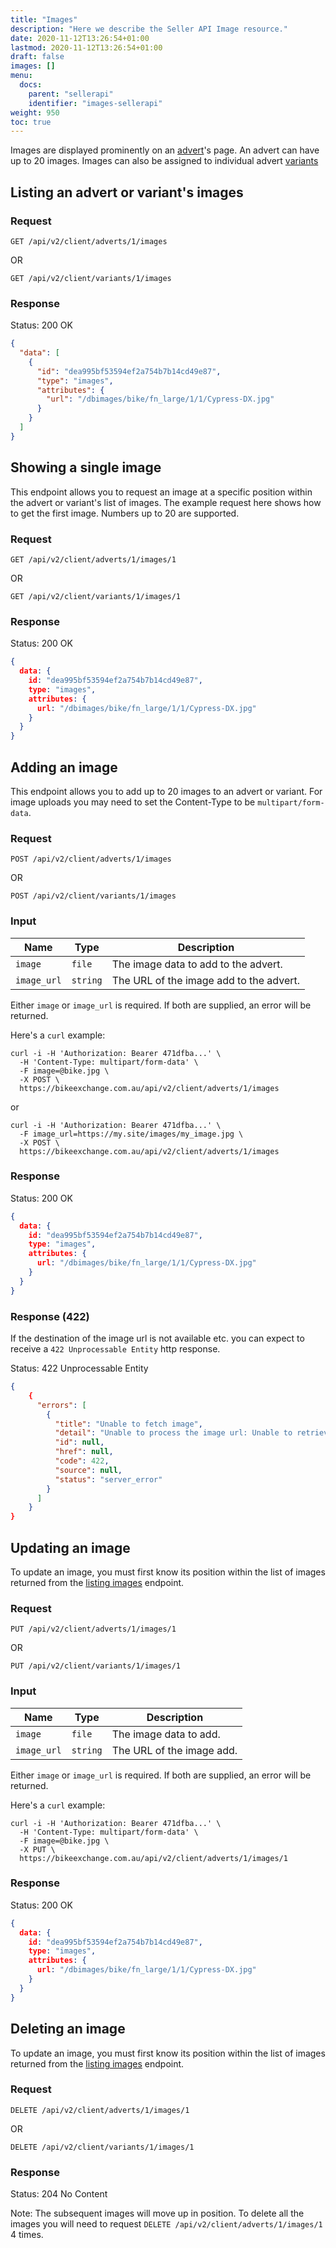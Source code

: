 ```yaml
---
title: "Images"
description: "Here we describe the Seller API Image resource."
date: 2020-11-12T13:26:54+01:00
lastmod: 2020-11-12T13:26:54+01:00
draft: false
images: []
menu:
  docs:
    parent: "sellerapi"
    identifier: "images-sellerapi"
weight: 950
toc: true
---
```


Images are displayed prominently on an [advert](/docs/sellerapi/adverts)'s page. An advert can have up to 20 images. Images can also be assigned to individual advert [variants](/v2/variants)


## Listing an advert or variant's images

### Request

    GET /api/v2/client/adverts/1/images

OR

    GET /api/v2/client/variants/1/images

### Response

<div class="alert alert-success" role="alert">
  Status: 200 OK
</div>

```json
{
  "data": [
    {
      "id": "dea995bf53594ef2a754b7b14cd49e87",
      "type": "images",
      "attributes": {
        "url": "/dbimages/bike/fn_large/1/1/Cypress-DX.jpg"
      }
    }
  ]
}
```

## Showing a single image

This endpoint allows you to request an image at a specific position within the advert or variant's list of images. The example request here shows how to get the first image. Numbers up to 20 are supported.

### Request

    GET /api/v2/client/adverts/1/images/1

OR

    GET /api/v2/client/variants/1/images/1

### Response

<div class="alert alert-success" role="alert">
  Status: 200 OK
</div>

```json
{
  data: {
    id: "dea995bf53594ef2a754b7b14cd49e87",
    type: "images",
    attributes: {
      url: "/dbimages/bike/fn_large/1/1/Cypress-DX.jpg"
    }
  }
}
```

## Adding an image

This endpoint allows you to add up to 20 images to an advert or variant. For image uploads you may need to set the Content-Type to be `multipart/form-data`.

### Request

    POST /api/v2/client/adverts/1/images

OR

    POST /api/v2/client/variants/1/images

### Input

Name | Type | Description
-----|------|--------------
`image`|`file`| The image data to add to the advert.
`image_url`|`string`| The URL of the image add to the advert.

Either `image` or `image_url` is required. If both are supplied, an error will be returned.

Here's a `curl` example:

    curl -i -H 'Authorization: Bearer 471dfba...' \
      -H 'Content-Type: multipart/form-data' \
      -F image=@bike.jpg \
      -X POST \
      https://bikeexchange.com.au/api/v2/client/adverts/1/images

or

    curl -i -H 'Authorization: Bearer 471dfba...' \
      -F image_url=https://my.site/images/my_image.jpg \
      -X POST \
      https://bikeexchange.com.au/api/v2/client/adverts/1/images

### Response

<div class="alert alert-success" role="alert">
  Status: 200 OK
</div>

```json
{
  data: {
    id: "dea995bf53594ef2a754b7b14cd49e87",
    type: "images",
    attributes: {
      url: "/dbimages/bike/fn_large/1/1/Cypress-DX.jpg"
    }
  }
}
```

### Response (422)

If the destination of the image url is not available etc. you can expect to receive a `422 Unprocessable Entity` http response.

<div class="alert alert-danger" role="alert">
  Status: 422 Unprocessable Entity
</div>

```json
{
    {
      "errors": [
        {
          "title": "Unable to fetch image",
          "detail": "Unable to process the image url: Unable to retrieve attachment: https://badurl.com/corrupt.jp",
          "id": null,
          "href": null,
          "code": 422,
          "source": null,
          "status": "server_error"
        }
      ]
    }
}
```

## Updating an image

To update an image, you must first know its position within the list of images returned from the [listing images](/v2/images#listing-an-advert-or-variants-images) endpoint.

### Request

    PUT /api/v2/client/adverts/1/images/1

OR

    PUT /api/v2/client/variants/1/images/1

### Input

Name | Type | Description
-----|------|--------------
`image`|`file`| The image data to add.
`image_url`|`string`| The URL of the image add.

Either `image` or `image_url` is required. If both are supplied, an error will be returned.

Here's a `curl` example:

    curl -i -H 'Authorization: Bearer 471dfba...' \
      -H 'Content-Type: multipart/form-data' \
      -F image=@bike.jpg \
      -X PUT \
      https://bikeexchange.com.au/api/v2/client/adverts/1/images/1
      
### Response

<div class="alert alert-success" role="alert">
  Status: 200 OK
</div>

```json
{
  data: {
    id: "dea995bf53594ef2a754b7b14cd49e87",
    type: "images",
    attributes: {
      url: "/dbimages/bike/fn_large/1/1/Cypress-DX.jpg"
    }
  }
}
```

## Deleting an image

To update an image, you must first know its position within the list of images returned from the [listing images](/v2/images#listing-an-advert-or-variants-images) endpoint.

### Request

    DELETE /api/v2/client/adverts/1/images/1

OR

    DELETE /api/v2/client/variants/1/images/1

### Response

<div class="alert alert-success" role="alert">
  Status: 204 No Content
</div>

Note: The subsequent images will move up in position. To delete all the images you will need to request `DELETE /api/v2/client/adverts/1/images/1` 4 times.